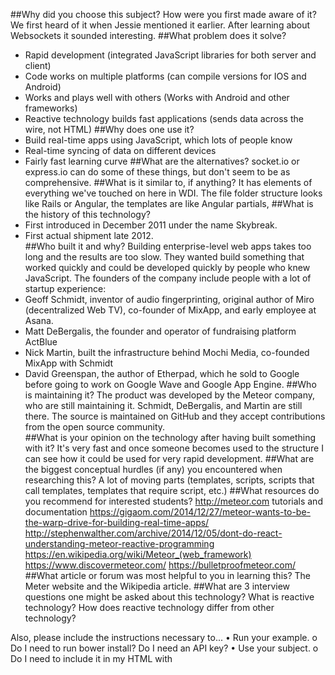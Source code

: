 ##Why did you choose this subject?  How were you first made aware of it?
We first heard of it when Jessie mentioned it earlier.  After learning about Websockets it sounded interesting.
##What problem does it solve?
* Rapid development (integrated JavaScript libraries for both server and client)
* Code works on multiple platforms (can compile versions for IOS and Android)
* Works and plays well with others (Works with Android and other frameworks)
* Reactive technology builds fast applications (sends data across the wire, not HTML)
##Why does one use it?
* Build real-time apps using JavaScript, which lots of people know
* Real-time syncing of data on different devices
* Fairly fast learning curve
##What are the alternatives?
socket.io or express.io can do some of these things, but don't seem to be as comprehensive.
##What is it similar to, if anything?
It has elements of everything we've touched on here in WDI.  The file folder structure looks like Rails or Angular, the templates are like Angular partials,
##What is the history of this technology?
* First introduced in December 2011 under the name Skybreak.
* First actual shipment late 2012.  
##Who built it and why?
Building enterprise-level web apps takes too long and the results are too slow.  They wanted build something that worked quickly and could be developed quickly by people who knew JavaScript.
The founders of the company include people with a lot of startup experience:
* Geoff Schmidt, inventor of audio fingerprinting, original author of Miro (decentralized Web TV), co-founder of MixApp, and early employee at Asana.
* Matt DeBergalis, the founder and operator of fundraising platform ActBlue
* Nick Martin, built the infrastructure behind Mochi Media, co-founded MixApp  with Schmidt
* David Greenspan, the author of Etherpad, which he sold to Google before going to work on Google Wave and Google App Engine.
##Who is maintaining it?
The product was developed by the Meteor company, who are still maintaining it.  Schmidt, DeBergalis, and Martin are still there.  The source is maintained on GitHub and they accept contributions from the open source community.  
##What is your opinion on the technology after having built something with it?
It's very fast and once someone becomes used to the structure I can see how it could be used for very rapid development.
##What are the biggest conceptual hurdles (if any) you encountered when researching this?
A lot of moving parts (templates, scripts, scripts that call templates, templates that require script, etc.)
##What resources do you recommend for interested students?
http://meteor.com tutorials and documentation
https://gigaom.com/2014/12/27/meteor-wants-to-be-the-warp-drive-for-building-real-time-apps/
http://stephenwalther.com/archive/2014/12/05/dont-do-react-understanding-meteor-reactive-programming
https://en.wikipedia.org/wiki/Meteor_(web_framework)
https://www.discovermeteor.com/
https://bulletproofmeteor.com/
##What article or forum was most helpful to you in learning this?
The Meter website and the Wikipedia article.
##What are 3 interview questions one might be asked about this technology?
What is reactive technology?
How does reactive technology differ from other technology?



Also, please include the instructions necessary to...
•	Run your example.
o	Do I need to run bower install? Do I need an API key?
•	Use your subject.
o	Do I need to include it in my HTML with <script> tags? Do I need to brew install anything? Can I deploy it to Heroku?
